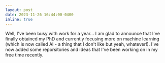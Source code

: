 ```yaml
---
layout: post
date: 2023-11-26 16:44:00-0400
inline: true
---
```


Well, I've been busy with work for a year... I am glad to announce that I've finally obtained my PhD and currently focusing more on machine learning (which is now called AI - a thing that I don't like but yeah, whatever!). I've now added some reporsitories and ideas that I've been working on in my free time recently.
